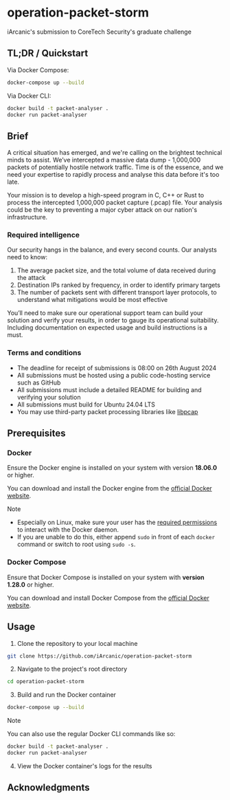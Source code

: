 # operation-packet-storm

iArcanic's submission to CoreTech Security's graduate challenge

## TL;DR / Quickstart

Via Docker Compose:

```bash
docker-compose up --build
```

Via Docker CLI:

```bash
docker build -t packet-analyser .
docker run packet-analyser
```

## Brief

A critical situation has emerged, and we're calling on the brightest technical minds to assist. We’ve intercepted a massive data dump - 1,000,000 packets of potentially hostile network traffic. Time is of the essence, and we need your expertise to rapidly process and analyse this data before it's too late.

Your mission is to develop a high-speed program in C, C++ or Rust to process the intercepted 1,000,000 packet capture (.pcap) file. Your analysis could be the key to preventing a major cyber attack on our nation's infrastructure.

### Required intelligence

Our security hangs in the balance, and every second counts. Our analysts need to know:

1. The average packet size, and the total volume of data received during the attack
2. Destination IPs ranked by frequency, in order to identify primary targets
3. The number of packets sent with different transport layer protocols, to understand what mitigations would be most effective

You’ll need to make sure our operational support team can build your solution and verify your results, in order to gauge its operational suitability. Including documentation on expected usage and build instructions is a must.

### Terms and conditions

- The deadline for receipt of submissions is 08:00 on 26th August 2024
- All submissions must be hosted using a public code-hosting service such as GitHub
- All submissions must include a detailed README for building and verifying your solution
- All submissions must build for Ubuntu 24.04 LTS
- You may use third-party packet processing libraries like [libpcap](https://github.com/the-tcpdump-group/libpcap)

## Prerequisites

### Docker

Ensure the Docker engine is installed on your system with version **18.06.0** or higher.

You can download and install the Docker engine from the [official Docker website](https://www.docker.com/get-started/).

> [!NOTE]
>
> - Especially on Linux, make sure your user has the [required permissions](https://docs.docker.com/engine/install/linux-postinstall/) to interact with the Docker daemon.
> - If you are unable to do this, either append `sudo` in front of each `docker` command or switch to root using `sudo -s`.

### Docker Compose

Ensure that Docker Compose is installed on your system with **version 1.28.0** or higher.

You can download and install Docker Compose from the [official Docker website](https://docs.docker.com/compose/install/).

## Usage

1. Clone the repository to your local machine

```bash
git clone https://github.com/iArcanic/operation-packet-storm
```

2. Navigate to the project's root directory

```bash
cd operation-packet-storm
```

3. Build and run the Docker container

```bash
docker-compose up --build
```

> [!NOTE]
> You can also use the regular Docker CLI commands like so:
>
> ```bash
> docker build -t packet-analyser .
> docker run packet-analyser
> ```

4. View the Docker container's logs for the results

## Acknowledgments
